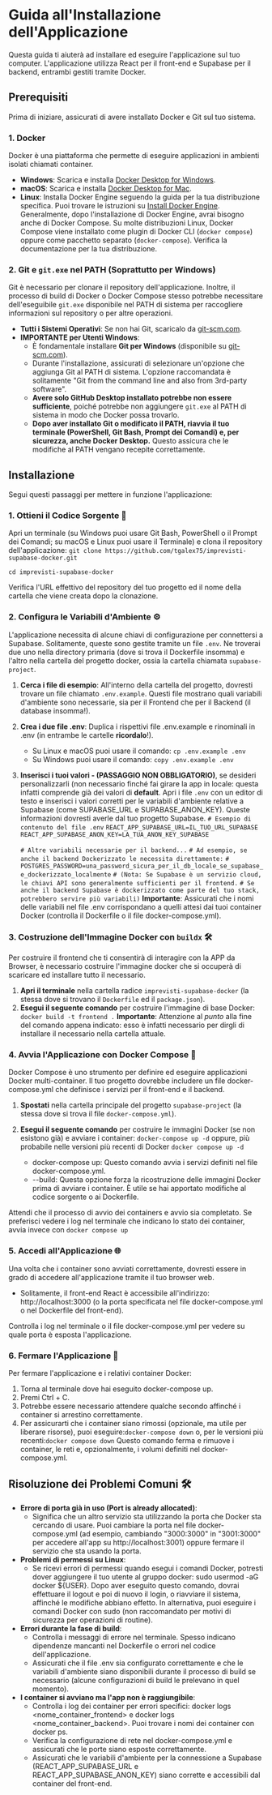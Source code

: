 # Guida all'Installazione dell'Applicazione

Questa guida ti aiuterà ad installare ed eseguire l'applicazione sul tuo computer. L'applicazione utilizza React per il front-end e Supabase per il backend, entrambi gestiti tramite Docker.

## Prerequisiti

Prima di iniziare, assicurati di avere installato Docker e Git sul tuo sistema.

### 1. Docker

Docker è una piattaforma che permette di eseguire applicazioni in ambienti isolati chiamati container.

* **Windows**: Scarica e installa [Docker Desktop for Windows](https://docs.docker.com/desktop/install/windows-install/).
* **macOS**: Scarica e installa [Docker Desktop for Mac](https://docs.docker.com/desktop/install/mac-install/).
* **Linux**: Installa Docker Engine seguendo la guida per la tua distribuzione specifica. Puoi trovare le istruzioni su [Install Docker Engine](https://docs.docker.com/engine/install/). Generalmente, dopo l'installazione di Docker Engine, avrai bisogno anche di Docker Compose. Su molte distribuzioni Linux, Docker Compose viene installato come plugin di Docker CLI (`docker compose`) oppure come pacchetto separato (`docker-compose`). Verifica la documentazione per la tua distribuzione.

### 2. Git e `git.exe` nel PATH (Soprattutto per Windows)

Git è necessario per clonare il repository dell'applicazione. Inoltre, il processo di build di Docker o Docker Compose stesso potrebbe necessitare dell'eseguibile `git.exe` disponibile nel PATH di sistema per raccogliere informazioni sul repository o per altre operazioni.

* **Tutti i Sistemi Operativi**: Se non hai Git, scaricalo da [git-scm.com](https://git-scm.com/downloads).
* **IMPORTANTE per Utenti Windows**:
    * È fondamentale installare **Git per Windows** (disponibile su [git-scm.com](https://git-scm.com/downloads)).
    * Durante l'installazione, assicurati di selezionare un'opzione che aggiunga Git al PATH di sistema. L'opzione raccomandata è solitamente "Git from the command line and also from 3rd-party software".
    * **Avere solo GitHub Desktop installato potrebbe non essere sufficiente**, poiché potrebbe non aggiungere `git.exe` al PATH di sistema in modo che Docker possa trovarlo.
    * **Dopo aver installato Git o modificato il PATH, riavvia il tuo terminale (PowerShell, Git Bash, Prompt dei Comandi) e, per sicurezza, anche Docker Desktop.** Questo assicura che le modifiche al PATH vengano recepite correttamente.

## **Installazione**

Segui questi passaggi per mettere in funzione l'applicazione:

### **1\. Ottieni il Codice Sorgente 📂**

Apri un terminale (su Windows puoi usare Git Bash, PowerShell o il Prompt dei Comandi; su macOS e Linux puoi usare il Terminale) e clona il repository dell'applicazione:
`git clone https://github.com/tgalex75/imprevisti-supabase-docker.git`

`cd imprevisti-supabase-docker`

Verifica l'URL effettivo del repository del tuo progetto ed il nome della cartella che viene creata dopo la clonazione.

### **2\. Configura le Variabili d'Ambiente ⚙️**

L'applicazione necessita di alcune chiavi di configurazione per connettersi a Supabase. Solitamente, queste sono gestite tramite un file `.env`. Ne troverai due uno nella directory primaria (dove si trova il Dockerfile insomma) e l'altro nella cartella del progetto docker, ossia la cartella chiamata `supabase-project`.

1. **Cerca i file di esempio**: All'interno della cartella del progetto, dovresti trovare un file chiamato `.env.example`. Questi file mostrano quali variabili d'ambiente sono necessarie, sia per il Frontend che per il Backend (il database insomma!).
2. **Crea i due file .env**: Duplica i rispettivi file .env.example e rinominali in .env (in entrambe le cartelle **ricordalo**!).
   
   * Su Linux e macOS puoi usare il comando: `cp .env.example .env`
   * Su Windows puoi usare il comando: `copy .env.example .env`
3. **Inserisci i tuoi valori - (PASSAGGIO NON OBBLIGATORIO)**, se desideri personalizzarli (non necessario finché fai girare la app in locale: questa infatti comprende già dei valori di **default**. Apri i file `.env` con un editor di testo e inserisci i valori corretti per le variabili d'ambiente relative a Supabase (come SUPABASE\_URL e SUPABASE\_ANON\_KEY). Queste informazioni dovresti averle dal tuo progetto Supabase. `# Esempio di contenuto del file .env` `REACT_APP_SUPABASE_URL=IL_TUO_URL_SUPABASE` `REACT_APP_SUPABASE_ANON_KEY=LA_TUA_ANON_KEY_SUPABASE`
   
   `# Altre variabili necessarie per il backend...`
   `# Ad esempio, se anche il backend Dockerizzato le necessita direttamente:`
   `# POSTGRES_PASSWORD=una_password_sicura_per_il_db_locale_se_supabase_e_dockerizzato_localmente`
   `# (Nota: Se Supabase è un servizio cloud, le chiavi API sono generalmente sufficienti per il frontend.`
   `# Se anche il backend Supabase è dockerizzato come parte del tuo stack, potrebbero servire più variabili)`
   **Importante**: Assicurati che i nomi delle variabili nel file .env corrispondano a quelli attesi dai tuoi container Docker (controlla il Dockerfile o il file docker-compose.yml).

### **3\. Costruzione dell'Immagine Docker con `buildx` 🛠️**

Per costruire il frontend che ti consentirà di interagire con la APP da Browser, è necessario costruire l'immagine docker che si occuperà di scaricare ed installare tutto il necessario.

1. **Apri il terminale** nella cartella radice `imprevisti-supabase-docker` (la stessa dove si trovano il `Dockerfile` ed il `package.json`).
2. **Esegui il seguente comando** per costruire l'immagine di base Docker: `docker build -t frontend .`
   **Importante**: Attenzione al *punto* alla fine del comando appena indicato: esso è infatti necessario per dirgli di installare il necessario nella cartella attuale.
   
### **4\. Avvia l'Applicazione con Docker Compose 🚀**

Docker Compose è uno strumento per definire ed eseguire applicazioni Docker multi-container. Il tuo progetto dovrebbe includere un file docker-compose.yml che definisce i servizi per il front-end e il backend.

1. **Spostati** nella cartella principale del progetto `supabase-project`  (la stessa dove si trova il file `docker-compose.yml`).
2. **Esegui il seguente comando** per costruire le immagini Docker (se non esistono già) e avviare i container: `docker-compose up -d` oppure, più probabile nelle versioni più recenti di Docker `docker compose up -d`
   
   * docker-compose up: Questo comando avvia i servizi definiti nel file docker-compose.yml.
   * \--build: Questa opzione forza la ricostruzione delle immagini Docker prima di avviare i container. È utile se hai apportato modifiche al codice sorgente o ai Dockerfile.

Attendi che il processo di avvio dei containers e avvio sia completato. Se preferisci vedere i log nel terminale che indicano lo stato dei container, avvia invece con `docker compose up`

### **5\. Accedi all'Applicazione 🌐**

Una volta che i container sono avviati correttamente, dovresti essere in grado di accedere all'applicazione tramite il tuo browser web.

* Solitamente, il front-end React è accessibile all'indirizzo: http://localhost:3000 (o la porta specificata nel file docker-compose.yml o nel Dockerfile del front-end).

Controlla i log nel terminale o il file docker-compose.yml per vedere su quale porta è esposta l'applicazione.

### **6\. Fermare l'Applicazione 🛑**

Per fermare l'applicazione e i relativi container Docker:

1. Torna al terminale dove hai eseguito docker-compose up.
2. Premi Ctrl \+ C.
3. Potrebbe essere necessario attendere qualche secondo affinché i container si arrestino correttamente.
4. Per assicurarti che i container siano rimossi (opzionale, ma utile per liberare risorse), puoi eseguire:`docker-compose down`
   o, per le versioni più recenti:`docker compose down`
   Questo comando ferma e rimuove i container, le reti e, opzionalmente, i volumi definiti nel docker-compose.yml.

## **Risoluzione dei Problemi Comuni 🛠️**

* **Errore di porta già in uso (Port is already allocated)**:
  * Significa che un altro servizio sta utilizzando la porta che Docker sta cercando di usare. Puoi cambiare la porta nel file docker-compose.yml (ad esempio, cambiando "3000:3000" in "3001:3000" per accedere all'app su http://localhost:3001) oppure fermare il servizio che sta usando la porta.
* **Problemi di permessi su Linux**:
  * Se ricevi errori di permessi quando esegui i comandi Docker, potresti dover aggiungere il tuo utente al gruppo docker: sudo usermod \-aG docker ${USER}. Dopo aver eseguito questo comando, dovrai effettuare il logout e poi di nuovo il login, o riavviare il sistema, affinché le modifiche abbiano effetto. In alternativa, puoi eseguire i comandi Docker con sudo (non raccomandato per motivi di sicurezza per operazioni di routine).
* **Errori durante la fase di build**:
  * Controlla i messaggi di errore nel terminale. Spesso indicano dipendenze mancanti nel Dockerfile o errori nel codice dell'applicazione.
  * Assicurati che il file .env sia configurato correttamente e che le variabili d'ambiente siano disponibili durante il processo di build se necessario (alcune configurazioni di build le prelevano in quel momento).
* **I container si avviano ma l'app non è raggiungibile**:
  * Controlla i log dei container per errori specifici: docker logs \<nome\_container\_frontend\> e docker logs \<nome\_container\_backend\>. Puoi trovare i nomi dei container con docker ps.
  * Verifica la configurazione di rete nel docker-compose.yml e assicurati che le porte siano esposte correttamente.
  * Assicurati che le variabili d'ambiente per la connessione a Supabase (REACT\_APP\_SUPABASE\_URL e REACT\_APP\_SUPABASE\_ANON\_KEY) siano corrette e accessibili dal container del front-end.

